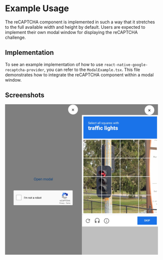 # Example Usage

The reCAPTCHA component is implemented in such a way that it stretches to the full available width and height by default. Users are expected to implement their own modal window for displaying the reCAPTCHA challenge.

## Implementation

To see an example implementation of how to use `react-native-google-recaptcha-provider`, you can refer to the `ModalExample.tsx`. This file demonstrates how to integrate the reCAPTCHA component within a modal window.


## Screenshots

<img src="../screenshot/1.jpeg" alt="1" width="600"/>
